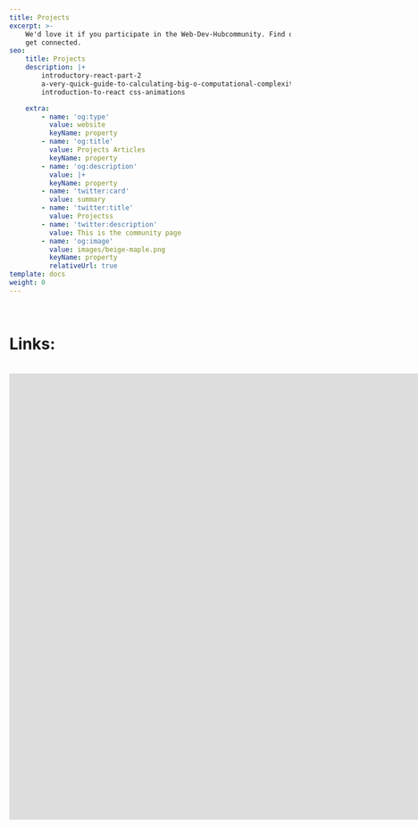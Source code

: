```yaml
---
title: Projects
excerpt: >-
    We'd love it if you participate in the Web-Dev-Hubcommunity. Find out how to
    get connected.
seo:
    title: Projects
    description: |+
        introductory-react-part-2
        a-very-quick-guide-to-calculating-big-o-computational-complexity
        introduction-to-react css-animations

    extra:
        - name: 'og:type'
          value: website
          keyName: property
        - name: 'og:title'
          value: Projects Articles
          keyName: property
        - name: 'og:description'
          value: |+
          keyName: property
        - name: 'twitter:card'
          value: summary
        - name: 'twitter:title'
          value: Projectss
        - name: 'twitter:description'
          value: This is the community page
        - name: 'og:image'
          value: images/beige-maple.png
          keyName: property
          relativeUrl: true
template: docs
weight: 0
---
```


<br>
<h1>  Links: </h1>
<br>
<iframe  class="block-content" src="https://links4242.netlify.app/" height="800px" width="1600px" scrolling="yes" frameborder="no" loading="lazy" allowtransparency="true" allowfullscreen="true" title="YouTube video
        player" frameborder="0" allow="accelerometer; autoplay; clipboard-write;
        encrypted-media; gyroscope; picture-in-picture" allowfullscreen></iframe>
